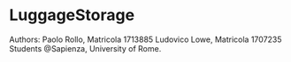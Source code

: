 # LuggageStorage

Authors:
	Paolo Rollo, Matricola 1713885
	Ludovico Lowe, Matricola 1707235
Students @Sapienza, University of Rome.